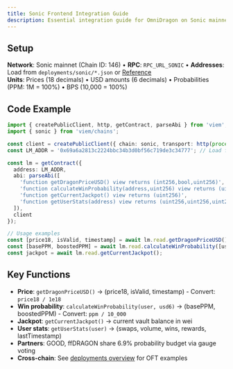 ```yaml
---
title: Sonic Frontend Integration Guide
description: Essential integration guide for OmniDragon on Sonic mainnet.
---
```


## Setup

**Network**: Sonic mainnet (Chain ID: 146) • **RPC**: `RPC_URL_SONIC` • **Addresses**: Load from `deployments/sonic/*.json` or [Reference](/docs/reference/addresses)  
**Units**: Prices (18 decimals) • USD amounts (6 decimals) • Probabilities (PPM: 1M = 100%) • BPS (10,000 = 100%)

## Code Example

```ts
import { createPublicClient, http, getContract, parseAbi } from 'viem';
import { sonic } from 'viem/chains';

const client = createPublicClient({ chain: sonic, transport: http(process.env.RPC_URL_SONIC!) });
const LM_ADDR = '0x69a6a2813c2224bbc34b3d0bf56c719de3c34777'; // Load from deployments/sonic/*.json

const lm = getContract({ 
  address: LM_ADDR, 
  abi: parseAbi([
    'function getDragonPriceUSD() view returns (int256,bool,uint256)',
    'function calculateWinProbability(address,uint256) view returns (uint256,uint256)',
    'function getCurrentJackpot() view returns (uint256)',
    'function getUserStats(address) view returns (uint256,uint256,uint256,uint256,uint256)'
  ]), 
  client 
});

// Usage examples
const [price18, isValid, timestamp] = await lm.read.getDragonPriceUSD();
const [basePPM, boostedPPM] = await lm.read.calculateWinProbability([user, usdAmount6]);
const jackpot = await lm.read.getCurrentJackpot();
```

## Key Functions

- **Price**: `getDragonPriceUSD()` → (price18, isValid, timestamp) - Convert: `price18 / 1e18`
- **Win probability**: `calculateWinProbability(user, usd6)` → (basePPM, boostedPPM) - Convert: `ppm / 10_000`
- **Jackpot**: `getCurrentJackpot()` → current vault balance in wei
- **User stats**: `getUserStats(user)` → (swaps, volume, wins, rewards, lastTimestamp)
- **Partners**: GOOD, ffDRAGON share 6.9% probability budget via gauge voting
- **Cross-chain**: See [deployments overview](/docs/deployments/overview) for OFT examples


